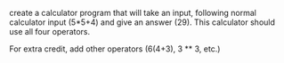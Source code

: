 

create a calculator program that will take an input, following normal calculator input (5\*5+4) and give an answer (29). This calculator should use all four operators.

For extra credit, add other operators (6(4+3), 3 \*\* 3, etc.)


